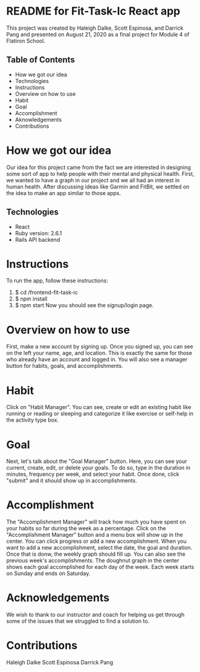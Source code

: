 # README for Fit-Task-Ic React app

This project was created by Haleigh Dalke, Scott Espinosa, and Darrick Pang and presented on August 21, 2020 as 
a final project for Module 4 of Flatiron School. 

## Table of Contents
* How we got our idea
* Technologies
* Instructions
* Overview on how to use
* Habit
* Goal
* Accomplishment
* Aknowledgements
* Contributions

# How we got our idea
Our idea for this project came from the fact we are interested in designing some sort of app to help people
with their mental and physical health. First, we wanted to have a graph in our project and we all had an interest
in human health. After discussing ideas like Garmin and FitBit, we settled on the idea to make an app similar to 
those apps. 

## Technologies
* React
* Ruby version: 2.6.1
* Rails API backend

# Instructions
To run the app, follow these instructions: 
1. $ cd /frontend-fit-task-ic
2. $ npm install
3. $ npm start
Now you should see the signup/login page. 

# Overview on how to use
First, make a new account by signing up. Once you signed up, you can see on the left your name, age, and location.
This is exactly the same for those who already have an account and logged in. You will also see a manager button for habits, 
goals, and accomplishments. 

# Habit
Click on "Habit Manager". You can see, create or edit an existing habit like running or reading or sleeping and
categorize it like exercise or self-help in the activity type box. 

# Goal
Next, let's talk about the "Goal Manager" button. Here, you can see your current, create, edit, or delete your goals.
To do so, type in the duration in minutes, frequency per week, and select your habit. Once done, click "submit" and it should
show up in accomplishments.

# Accomplishment
The "Accomplishment Manager" will track how much you have spent on your habits so far during the week 
as a percentage. Click on the "Accomplishment Manager" button and a menu box will show up in the center.
You can click progress or add a new accomplishment. When you want to add a new accomplishment, select the date, the goal 
and duration. Once that is donw, the weekly graph should fill up. You can also see the previous week's accomplishments. 
The doughnut graph in the center shows each goal accomplished for each day of the week. Each week starts on Sunday and ends on Saturday. 

# Acknowledgements
We wish to thank to our instructor and coach for helping us get through some of the issues that we struggled to find a solution to.

# Contributions
Haleigh Dalke 
Scott Espinosa
Darrick Pang